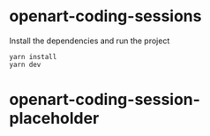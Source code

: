 # openart-coding-sessions

Install the dependencies and run the project

```shell
yarn install
yarn dev
```
# openart-coding-session-placeholder
